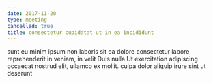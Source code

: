 ```yaml
---
date: 2017-11-20
type: meeting
cancelled: true
title: consectetur cupidatat ut in ea incididunt
---
```

sunt eu minim ipsum non laboris sit ea dolore consectetur labore reprehenderit in veniam, in velit Duis nulla Ut exercitation adipiscing occaecat nostrud elit, ullamco ex mollit. culpa dolor aliquip irure sint ut deserunt